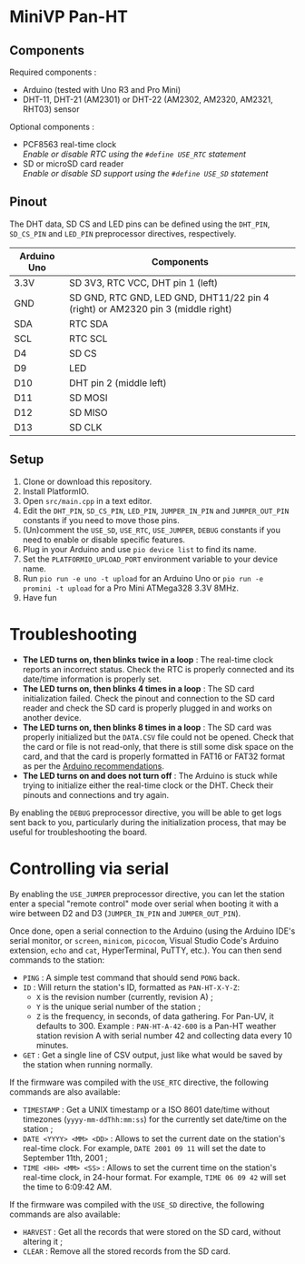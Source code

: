 # MiniVP Pan-HT

## Components

Required components :

* Arduino (tested with Uno R3 and Pro Mini)
* DHT-11, DHT-21 (AM2301) or DHT-22 (AM2302, AM2320, AM2321, RHT03) sensor

Optional components :

* PCF8563 real-time clock  
  *Enable or disable RTC using the `#define USE_RTC` statement*
* SD or microSD card reader  
  *Enable or disable SD support using the `#define USE_SD` statement*

## Pinout

The DHT data, SD CS and LED pins can be defined using the `DHT_PIN`, `SD_CS_PIN` and `LED_PIN` preprocessor directives, respectively.

Arduino Uno | Components
----------- | ----------
3.3V        | SD 3V3, RTC VCC, DHT pin 1 (left)
GND         | SD GND, RTC GND, LED GND, DHT11/22 pin 4 (right) or AM2320 pin 3 (middle right)
SDA         | RTC SDA
SCL         | RTC SCL
D4          | SD CS
D9          | LED
D10         | DHT pin 2 (middle left)
D11         | SD MOSI
D12         | SD MISO
D13         | SD CLK

## Setup

1. Clone or download this repository.
2. Install PlatformIO.
3. Open `src/main.cpp` in a text editor.
4. Edit the `DHT_PIN`, `SD_CS_PIN`, `LED_PIN`, `JUMPER_IN_PIN` and `JUMPER_OUT_PIN` constants if you need to move those pins.
6. (Un)comment the `USE_SD`, `USE_RTC`, `USE_JUMPER`, `DEBUG` constants if you need to enable or disable specific features.
7. Plug in your Arduino and use `pio device list` to find its name.
8. Set the `PLATFORMIO_UPLOAD_PORT` environment variable to your device name.
9. Run `pio run -e uno -t upload` for an Arduino Uno or `pio run -e promini -t upload` for a Pro Mini ATMega328 3.3V 8MHz.
10. Have fun

# Troubleshooting

* **The LED turns on, then blinks twice in a loop** : The real-time clock reports an incorrect status. Check the RTC is properly connected and its date/time information is properly set.
* **The LED turns on, then blinks 4 times in a loop** : The SD card initialization failed. Check the pinout and connection to the SD card reader and check the SD card is properly plugged in and works on another device.
* **The LED turns on, then blinks 8 times in a loop** : The SD card was properly initialized but the `DATA.CSV` file could not be opened. Check that the card or file is not read-only, that there is still some disk space on the card, and that the card is properly formatted in FAT16 or FAT32 format as per the [Arduino recommendations](https://www.arduino.cc/en/Reference/SDCardNotes).
* **The LED turns on and does not turn off** : The Arduino is stuck while trying to initialize either the real-time clock or the DHT. Check their pinouts and connections and try again.

By enabling the `DEBUG` preprocessor directive, you will be able to get logs sent back to you, particularly during the initialization process, that may be useful for troubleshooting the board.

# Controlling via serial

By enabling the `USE_JUMPER` preprocessor directive, you can let the station enter a special "remote control" mode over serial when booting it with a wire between D2 and D3 (`JUMPER_IN_PIN` and `JUMPER_OUT_PIN`).

Once done, open a serial connection to the Arduino (using the Arduino IDE's serial monitor, or `screen`, `minicom`, `picocom`, Visual Studio Code's Arduino extension, `echo` and `cat`, HyperTerminal, PuTTY, etc.). You can then send commands to the station:

* `PING` : A simple test command that should send `PONG` back.
* `ID` : Will return the station's ID, formatted as `PAN-HT-X-Y-Z`:
  * `X` is the revision number (currently, revision A) ;
  * `Y` is the unique serial number of the station ;
  * `Z` is the frequency, in seconds, of data gathering. For Pan-UV, it defaults to 300.
  Example : `PAN-HT-A-42-600` is a Pan-HT weather station revision A with serial number 42 and collecting data every 10 minutes.
* `GET` : Get a single line of CSV output, just like what would be saved by the station when running normally.

If the firmware was compiled with the `USE_RTC` directive, the following commands are also available:

* `TIMESTAMP` : Get a UNIX timestamp or a ISO 8601 date/time without timezones (`yyyy-mm-ddThh:mm:ss`) for the currently set date/time on the station ;
* `DATE <YYYY> <MM> <DD>` : Allows to set the current date on the station's real-time clock. For example, `DATE 2001 09 11` will set the date to September 11th, 2001 ;
* `TIME <HH> <MM> <SS>` : Allows to set the current time on the station's real-time clock, in 24-hour format. For example, `TIME 06 09 42` will set the time to 6:09:42 AM.

If the firmware was compiled with the `USE_SD` directive, the following commands are also available:

* `HARVEST` : Get all the records that were stored on the SD card, without altering it ;
* `CLEAR` : Remove all the stored records from the SD card.
